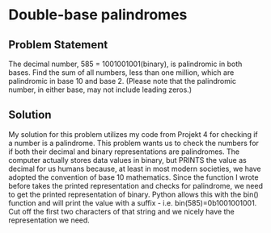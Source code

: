 # Double-base palindromes

## Problem Statement

The decimal number, 585 = 1001001001(binary), is palindromic in both bases. Find the sum of all numbers, less than one million, which are palindromic in base 10 and base 2.
(Please note that the palindromic number, in either base, may not include leading zeros.)

## Solution
My solution for this problem utilizes my code from Projekt 4 for checking if a number is a palindrome. This problem wants us to check the numbers for if both their decimal and binary representations are palindromes. The computer actually stores data values in binary, but PRINTS the value as decimal for us humans because, at least in most modern societies, we have adopted the convention of base 10 mathematics. Since the function I wrote before takes the printed representation and checks for palindrome, we need to get the printed representation of binary. Python allows this with the bin() function and will print the value with a suffix - i.e. bin(585)=0b1001001001. Cut off the first two characters of that string and we nicely have the representation we need.